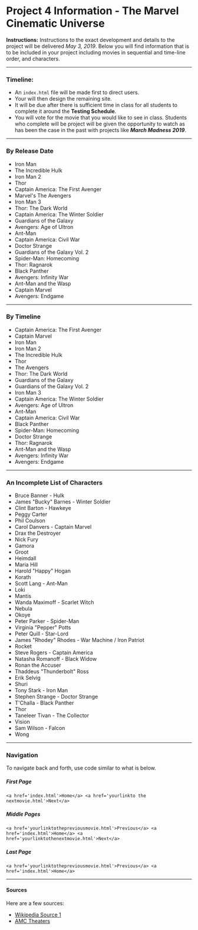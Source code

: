 # Project 4 Information - The Marvel Cinematic Universe


**Instructions:** Instructions to the exact development and details to the project will be delivered *May 3, 2019*.  Below you will find information that is to be included in your project including movies in sequential and time-line order, and characters.

---

### Timeline:

- An `index.html` file will be made first to direct users.
- Your will then design the remaining site.
- It will be due after there is sufficient time in class for all students to complete it around the **Testing Schedule**.
- You will vote for the movie that you would like to see in class.  Students who complete will be project will be given the opportunity to watch as has been the case in the past with projects like ***March Madness 2019***.

---

### By Release Date

- Iron Man
- The Incredible Hulk
- Iron Man 2
- Thor
- Captain America: The First Avenger
- Marvel's The Avengers
- Iron Man 3
- Thor: The Dark World
- Captain America: The Winter Soldier
- Guardians of the Galaxy
- Avengers: Age of Ultron
- Ant-Man
- Captain America: Civil War
- Doctor Strange
- Guardians of the Galaxy Vol. 2
- Spider-Man: Homecoming
- Thor: Ragnarok
- Black Panther
- Avengers: Infinity War
- Ant-Man and the Wasp
- Captain Marvel
- Avengers: Endgame

---

### By Timeline

- Captain America: The First Avenger
- Captain Marvel
- Iron Man
- Iron Man 2
- The Incredible Hulk
- Thor
- The Avengers
- Thor: The Dark World
- Guardians of the Galaxy
- Guardians of the Galaxy Vol. 2
- Iron Man 3
- Captain America: The Winter Soldier
- Avengers: Age of Ultron
- Ant-Man
- Captain America: Civil War
- Black Panther
- Spider-Man: Homecoming
- Doctor Strange
- Thor: Ragnarok
- Ant-Man and the Wasp
- Avengers: Infinity War
- Avengers: Endgame

---

### An Incomplete List of Characters

- Bruce Banner - Hulk
- James "Bucky" Barnes - Winter Soldier
- Clint Barton - Hawkeye
- Peggy Carter
- Phil Coulson
- Carol Danvers - Captain Marvel
- Drax the Destroyer
- Nick Fury
- Gamora
- Groot
- Heimdall
- Maria Hill
- Harold "Happy" Hogan
- Korath
- Scott Lang - Ant-Man
- Loki
- Mantis
- Wanda Maximoff - Scarlet Witch
- Nebula
- Okoye
- Peter Parker - Spider-Man
- Virginia "Pepper" Potts
- Peter Quill - Star-Lord
- James "Rhodey" Rhodes - War Machine / Iron Patriot
- Rocket
- Steve Rogers - Captain America
- Natasha Romanoff - Black Widow
- Ronan the Accuser
- Thaddeus "Thunderbolt" Ross
- Erik Selvig
- Shuri
- Tony Stark - Iron Man
- Stephen Strange - Doctor Strange
- T'Challa - Black Panther
- Thor
- Taneleer Tivan - The Collector
- Vision
- Sam Wilson - Falcon 
- Wong

---

### Navigation

To navigate back and forth, use code similar to what is below.

##### First Page

`<a href='index.html'>Home</a> <a href='yourlinkto the nextmovie.html'>Next</a>`

##### Middle Pages

`<a href='yourlinktothepreviousmovie.html'>Previous</a> <a href='index.html'>Home</a> <a href='yourlinktothenextmovie.html'>Next</a>`

##### Last Page

`<a href='yourlinktothepreviousmovie.html'>Previous</a> <a href='index.html'>Home</a>`

---

#### Sources

Here are a few sources:

- [Wikipedia Source 1](https://en.wikipedia.org/wiki/List_of_Marvel_Cinematic_Universe_films)
- [AMC Theaters](https://www.amctheatres.com/amc-scene/the-best-way-to-rewatch-the-mcu)
